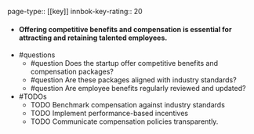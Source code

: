page-type:: [[key]]
innbok-key-rating:: 20
- #### Offering competitive benefits and compensation is essential for attracting and retaining talented employees.
- #questions
  - #question Does the startup offer competitive benefits and compensation packages?
  - #question Are these packages aligned with industry standards?
  - #question Are employee benefits regularly reviewed and updated?
- #TODOs
  - TODO Benchmark compensation against industry standards
  - TODO  Implement performance-based incentives
  - TODO  Communicate compensation policies transparently.



